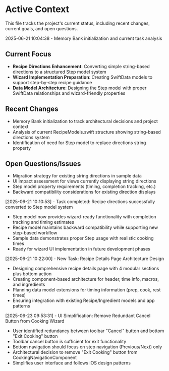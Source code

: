 # Active Context

This file tracks the project's current status, including recent changes, current goals, and open questions.

2025-06-21 10:04:38 - Memory Bank initialization and current task analysis

## Current Focus

- **Recipe Directions Enhancement**: Converting simple string-based directions to a structured Step model system
- **Wizard Implementation Preparation**: Creating SwiftData models to support step-by-step recipe guidance
- **Data Model Architecture**: Designing the Step model with proper SwiftData relationships and wizard-friendly properties

## Recent Changes

- Memory Bank initialization to track architectural decisions and project context
- Analysis of current RecipeModels.swift structure showing string-based directions system
- Identification of need for Step model to replace directions string property

## Open Questions/Issues

- Migration strategy for existing string directions in sample data
- UI impact assessment for views currently displaying string directions
- Step model property requirements (timing, completion tracking, etc.)
- Backward compatibility considerations for existing direction displays

[2025-06-21 10:10:53] - Task completed: Recipe directions successfully converted to Step model system

- Step model now provides wizard-ready functionality with completion tracking and timing estimates
- Recipe model maintains backward compatibility while supporting new step-based workflow
- Sample data demonstrates proper Step usage with realistic cooking times
- Ready for wizard UI implementation in future development phases

[2025-06-21 10:22:00] - New Task: Recipe Details Page Architecture Design

- Designing comprehensive recipe details page with 4 modular sections plus bottom action
- Creating component-based architecture for header, time info, macros, and ingredients
- Planning data model extensions for timing information (prep, cook, rest times)
- Ensuring integration with existing Recipe/Ingredient models and app patterns

[2025-06-23 09:53:31] - UI Simplification: Remove Redundant Cancel Button from Cooking Wizard

- User identified redundancy between toolbar "Cancel" button and bottom "Exit Cooking" button
- Toolbar cancel button is sufficient for exit functionality
- Bottom navigation should focus on step navigation (Previous/Next) only
- Architectural decision to remove "Exit Cooking" button from CookingNavigationComponent
- Simplifies user interface and follows iOS design patterns
